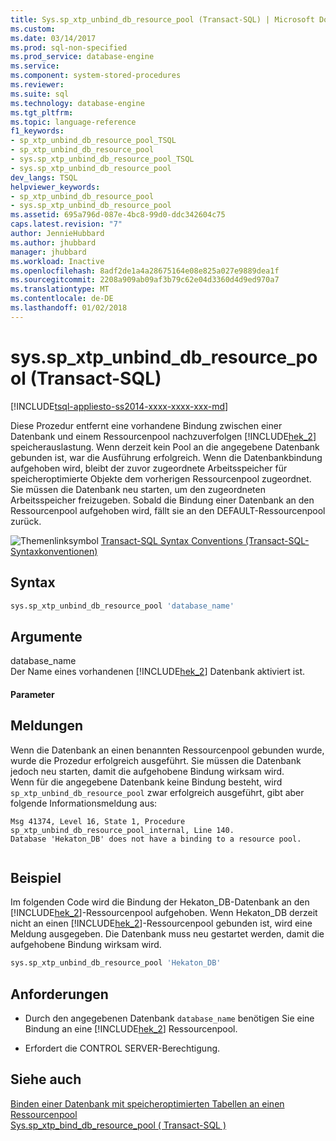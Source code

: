 ```yaml
---
title: Sys.sp_xtp_unbind_db_resource_pool (Transact-SQL) | Microsoft Docs
ms.custom: 
ms.date: 03/14/2017
ms.prod: sql-non-specified
ms.prod_service: database-engine
ms.service: 
ms.component: system-stored-procedures
ms.reviewer: 
ms.suite: sql
ms.technology: database-engine
ms.tgt_pltfrm: 
ms.topic: language-reference
f1_keywords:
- sp_xtp_unbind_db_resource_pool_TSQL
- sp_xtp_unbind_db_resource_pool
- sys.sp_xtp_unbind_db_resource_pool_TSQL
- sys.sp_xtp_unbind_db_resource_pool
dev_langs: TSQL
helpviewer_keywords:
- sp_xtp_unbind_db_resource_pool
- sys.sp_xtp_unbind_db_resource_pool
ms.assetid: 695a796d-087e-4bc8-99d0-ddc342604c75
caps.latest.revision: "7"
author: JennieHubbard
ms.author: jhubbard
manager: jhubbard
ms.workload: Inactive
ms.openlocfilehash: 8adf2de1a4a28675164e08e825a027e9889dea1f
ms.sourcegitcommit: 2208a909ab09af3b79c62e04d3360d4d9ed970a7
ms.translationtype: MT
ms.contentlocale: de-DE
ms.lasthandoff: 01/02/2018
---
```

# <a name="sysspxtpunbinddbresourcepool-transact-sql"></a>sys.sp_xtp_unbind_db_resource_pool (Transact-SQL)
[!INCLUDE[tsql-appliesto-ss2014-xxxx-xxxx-xxx-md](../../includes/tsql-appliesto-ss2014-xxxx-xxxx-xxx-md.md)]

  Diese Prozedur entfernt eine vorhandene Bindung zwischen einer Datenbank und einem Ressourcenpool nachzuverfolgen [!INCLUDE[hek_2](../../includes/hek-2-md.md)] speicherauslastung.  Wenn derzeit kein Pool an die angegebene Datenbank gebunden ist, war die Ausführung erfolgreich. Wenn die Datenbankbindung aufgehoben wird, bleibt der zuvor zugeordnete Arbeitsspeicher für speicheroptimierte Objekte dem vorherigen Ressourcenpool zugeordnet. Sie müssen die Datenbank neu starten, um den zugeordneten Arbeitsspeicher freizugeben. Sobald die Bindung einer Datenbank an den Ressourcenpool aufgehoben wird, fällt sie an den DEFAULT-Ressourcenpool zurück.  
  
 ![Themenlinksymbol](../../database-engine/configure-windows/media/topic-link.gif "Topic link icon") [Transact-SQL Syntax Conventions (Transact-SQL-Syntaxkonventionen)](../../t-sql/language-elements/transact-sql-syntax-conventions-transact-sql.md)  
  
## <a name="syntax"></a>Syntax  
  
```sql  
sys.sp_xtp_unbind_db_resource_pool 'database_name'  
```  
  
## <a name="arguments"></a>Argumente  
 database_name  
 Der Name eines vorhandenen [!INCLUDE[hek_2](../../includes/hek-2-md.md)] Datenbank aktiviert ist.  
  
#### <a name="parameters"></a>Parameter  
  
## <a name="messages"></a>Meldungen  
 Wenn die Datenbank an einen benannten Ressourcenpool gebunden wurde, wurde die Prozedur erfolgreich ausgeführt. Sie müssen die Datenbank jedoch neu starten, damit die aufgehobene Bindung wirksam wird.  
 Wenn für die angegebene Datenbank keine Bindung besteht, wird `sp_xtp_unbind_db_resource_pool` zwar erfolgreich ausgeführt, gibt aber folgende Informationsmeldung aus:  
  
```  
Msg 41374, Level 16, State 1, Procedure sp_xtp_unbind_db_resource_pool_internal, Line 140.  
Database 'Hekaton_DB' does not have a binding to a resource pool.  
  
```  
  
## <a name="example"></a>Beispiel  
 Im folgenden Code wird die Bindung der Hekaton_DB-Datenbank an den [!INCLUDE[hek_2](../../includes/hek-2-md.md)]-Ressourcenpool aufgehoben.  Wenn Hekaton_DB derzeit nicht an einen [!INCLUDE[hek_2](../../includes/hek-2-md.md)]-Ressourcenpool gebunden ist, wird eine Meldung ausgegeben. Die Datenbank muss neu gestartet werden, damit die aufgehobene Bindung wirksam wird.  
  
```sql  
sys.sp_xtp_unbind_db_resource_pool 'Hekaton_DB'  
```  
  
## <a name="requirements"></a>Anforderungen  
  
-   Durch den angegebenen Datenbank `database_name` benötigen Sie eine Bindung an eine [!INCLUDE[hek_2](../../includes/hek-2-md.md)] Ressourcenpool.  
  
-   Erfordert die CONTROL SERVER-Berechtigung.  
  
## <a name="see-also"></a>Siehe auch  
 [Binden einer Datenbank mit speicheroptimierten Tabellen an einen Ressourcenpool](../../relational-databases/in-memory-oltp/bind-a-database-with-memory-optimized-tables-to-a-resource-pool.md)   
 [Sys.sp_xtp_bind_db_resource_pool &#40; Transact-SQL &#41;](../../relational-databases/system-stored-procedures/sys-sp-xtp-bind-db-resource-pool-transact-sql.md)  
  
  
